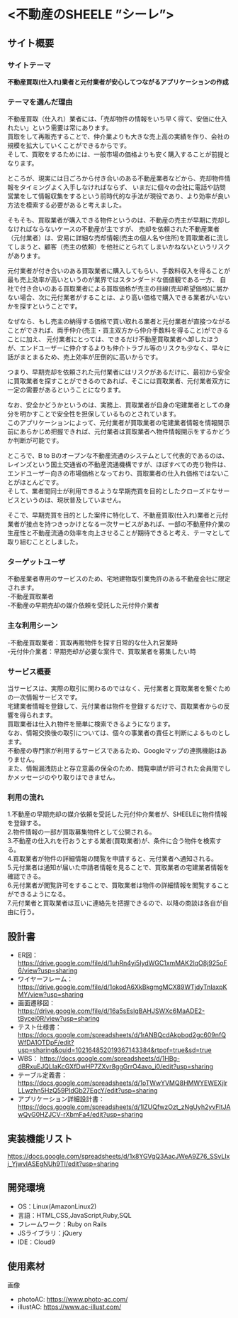 # <不動産のSHEELE ”シーレ”>

## サイト概要
### サイトテーマ
**不動産買取(仕入れ)業者と元付業者が安心してつながるアプリケーションの作成**

### テーマを選んだ理由
不動産買取（仕入れ）業者には、「売却物件の情報をいち早く得て、安価に仕入れたい」という需要は常にあります。<br>
買取をして再販売することで、仲介業よりも大きな売上高の実績を作り、会社の規模を拡大していくことができるからです。<br>
そして、買取をするためには、一般市場の価格よりも安く購入することが前提となります。<br>

ところが、現実には日ごろから付き合いのある不動産業者などから、売却物件情報をタイミングよく入手しなければならず、
いまだに個々の会社に電話や訪問営業をして情報収集をするという前時代的な手法が現役であり、より効率が良い方法を模索する必要があると考えました。<br>

そもそも、買取業者が購入できる物件というのは、不動産の売主が早期に売却しなければならないケースの不動産が主ですが、
売却を依頼された不動産業者（元付業者）は、安易に詳細な売却情報(売主の個人名や住所)を買取業者に流してしまうと、顧客（売主の依頼）を他社にとられてしまいかねないというリスクがあります。<br>

元付業者が付き合いのある買取業者に購入してもらい、手数料収入を得ることが最も売上効率が高いというのが業界ではスタンダードな価値観である一方、
自社で付き合いのある買取業者による買取価格が売主の目線(売却希望価格)に届かない場合、次に元付業者がすることは、より高い価格で購入できる業者がいないかを探すということです。<br>

なぜなら、もし売主の納得する価格で買い取れる業者と元付業者が直接つながることができれば、両手仲介(売主・買主双方から仲介手数料を得ること)ができることに加え、
元付業者にとっては、できるだけ不動産買取業者へ卸したほうが、エンドユーザーに仲介するよりも仲介トラブル等のリスクも少なく、早々に話がまとまるため、売上効率が圧倒的に高いからです。<br>

つまり、早期売却を依頼された元付業者にはリスクがあるだけに、最初から安全に買取業者を探すことができるのであれば、そこには買取業者、元付業者双方に一定の需要があるということになります。<br>

なお、安全かどうかというのは、実務上、買取業者が自身の宅建業者としての身分を明かすことで安全性を担保しているものとされています。<br>
このアプリケーションによって、元付業者が買取業者の宅建業者情報を情報開示前にあらかじめ把握できれば、元付業者は買取業者へ物件情報開示をするかどうか判断が可能です。<br>

ところで、B to Bのオープンな不動産流通のシステムとして代表的であるのは、レインズという国土交通省の不動産流通機構ですが、ほぼすべての売り物件は、エンドユーザー向きの市場価格となっており、買取業者の仕入れ価格ではないことがほとんどです。<br>
そして、業者間同士が利用できるような早期売買を目的としたクローズドなサービスというのは、現状普及していません。<br>

そこで、早期売買を目的とした案件に特化して、不動産買取(仕入れ)業者と元付業者が接点を持つきっかけとなる一次サービスがあれば、一部の不動産仲介業の生産性と不動産流通の効率を向上させることが期待できると考え、テーマとして取り組むこととしました。<br>



### ターゲットユーザ
不動産業者専用のサービスのため、宅地建物取引業免許のある不動産会社に限定されます。<br>
-不動産買取業者<br>
-不動産の早期売却の媒介依頼を受託した元付仲介業者<br>

### 主な利用シーン
-不動産買取業者：買取再販物件を探す日常的な仕入れ営業時<br>
-元付仲介業者：早期売却が必要な案件で、買取業者を募集したい時<br>


### サービス概要
当サービスは、実際の取引に関わるのではなく、元付業者と買取業者を繋ぐための一次情報サービスです。<br>
宅建業者情報を登録して、元付業者は物件を登録するだけで、買取業者からの反響を得られます。<br>
買取業者は仕入れ物件を簡単に検索できるようになります。<br>
なお、情報交換後の取引については、個々の事業者の責任と判断によるものとします。<br>
不動産の専門家が利用するサービスであるため、Googleマップの連携機能はありません。<br>
また、情報漏洩防止と存立意義の保全のため、閲覧申請が許可された会員間でしかメッセージのやり取りはできません。


### 利用の流れ
1.不動産の早期売却の媒介依頼を受託した元付仲介業者が、SHEELEに物件情報を登録する。<br>
2.物件情報の一部が買取募集物件として公開される。<br>
3.不動産の仕入れを行おうとする業者(買取業者)が、条件に合う物件を検索する。<br>
4.買取業者が物件の詳細情報の閲覧を申請すると、元付業者へ通知される。<br>
5.元付業者は通知が届いた申請者情報を見ることで、買取業者の宅建業者情報を確認できる。<br>
6.元付業者が閲覧許可をすることで、買取業者は物件の詳細情報を閲覧することができるようになる。<br>
7.元付業者と買取業者は互いに連絡先を把握できるので、以降の商談は各自が自由に行う。<br>





## 設計書
- ER図： https://drive.google.com/file/d/1uhRn4yi5IydWGC1xmMAK2IqO8j925oF6/view?usp=sharing
- ワイヤーフレーム： https://drive.google.com/file/d/1okodA6XkBkgmgMCX89WTjdyTnIaxpKMY/view?usp=sharing
- 画面遷移図： https://drive.google.com/file/d/16a5sEslqBAHJSWXc6MaADE2-tBycei0R/view?usp=sharing
- テスト仕様書： https://docs.google.com/spreadsheets/d/1rANBQcdAkpbqd2gc609nfQWfDA1OTDpF/edit?usp=sharing&ouid=102164852019367143384&rtpof=true&sd=true
- WBS： https://docs.google.com/spreadsheets/d/1HBg-dBRxuEJQLIaKcGXfDwHP7ZXvr8ggGrrO4avo_i0/edit?usp=sharing
- テーブル定義書： https://docs.google.com/spreadsheets/d/1oTWwYVMQ8HMWYEWEXjIrLLwzhn5HzQ59PIdGb27EqcY/edit?usp=sharing
- アプリケーション詳細設計書： https://docs.google.com/spreadsheets/d/1lZUQfwzOzt_zNgUyh2yvFltJAwQyG0HZJCV-rXbmFa4/edit?usp=sharing

## 実装機能リスト
https://docs.google.com/spreadsheets/d/1x8YGVgQ3AacJWeA9Z76_SSvLIxj_YjwvlASEgNUh9TI/edit?usp=sharing

## 開発環境
- OS：Linux(AmazonLinux2)
- 言語：HTML,CSS,JavaScript,Ruby,SQL
- フレームワーク：Ruby on Rails
- JSライブラリ：jQuery
- IDE：Cloud9

## 使用素材
画像
- photoAC: https://www.photo-ac.com/
- illustAC: https://www.ac-illust.com/